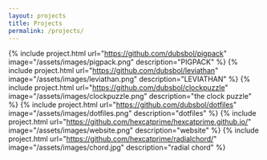 ```yaml
---
layout: projects
title: Projects
permalink: /projects/
---
```

{% include project.html url="https://github.com/dubsbol/pigpack" image="/assets/images/pigpack.png" description="PIGPACK" %}
{% include project.html url="https://github.com/dubsbol/leviathan" image="/assets/images/leviathan.png" description="LEVIATHAN" %}
{% include project.html url="https://github.com/dubsbol/clockpuzzle" image="/assets/images/clockpuzzle.png" description="the clock puzzle" %}
{% include project.html url="https://github.com/dubsbol/dotfiles" image="/assets/images/dotfiles.png" description="dotfiles" %}
{% include project.html url="https://github.com/hexcatprime/hexcatprime.github.io/" image="/assets/images/website.png" description="website" %}
{% include project.html url="https://github.com/hexcatprime/radialchord/" image="/assets/images/chord.jpg" description="radial chord" %}